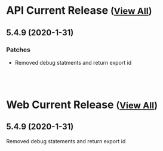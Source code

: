 
# API Current Release <small>([View All](/API.md))</small>
## 5.4.9 (2020-1-31)
### Patches 

- Removed debug statments and return export id

<br><br>
# Web Current Release <small>([View All](/Web.md))</small>
## 5.4.9 (2020-1-31)
Removed debug statements and return export id

  